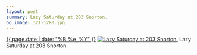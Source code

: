 ```yaml
---
layout: post
summary: Lazy Saturday at 203 Snorton.
og_image: 321-1280.jpg
---
```


<p>
  <time><a href="/321">{{ page.date | date: "%B %e, %Y" }}</a></time>
  <a href="/321"><img src="{{ site.assets_url }}/321-640.jpg" srcset="{{ site.assets_url }}/321-1280.jpg 1280w, {{ site.assets_url }}/321-960.jpg 960w, {{ site.assets_url }}/321-640.jpg 640w, {{ site.assets_url }}/321-320.jpg 320w" sizes="(min-width: 700px) 50vw, calc(100vw - 2rem)" alt="Lazy Saturday at 203 Snorton." /></a>
  <span>Lazy Saturday at 203 Snorton.</span>
</p>
